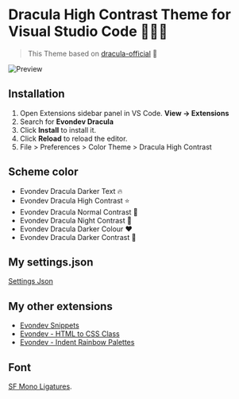 # Dracula High Contrast Theme for Visual Studio Code 🧛🏻‍♂️

> This Theme based on [dracula-official](https://github.com/dracula/dracula-theme) 🙏

![Preview](https://raw.githubusercontent.com/evondev/evondev-dracula/master/preview.png)

## Installation

1. Open Extensions sidebar panel in VS Code. **View → Extensions**
2. Search for **Evondev Dracula**
3. Click **Install** to install it.
4. Click **Reload** to reload the editor.
5. File > Preferences > Color Theme > Dracula High Contrast

## Scheme color

- Evondev Dracula Darker Text 🔥
- Evondev Dracula High Contrast ⭐️
- Evondev Dracula Normal Contrast 🤩
- Evondev Dracula Night Contrast 🦉
- Evondev Dracula Darker Colour ❤️
- Evondev Dracula Darker Contrast 🤯

## My settings.json

[Settings Json](https://github.com/evondev/evondev-dracula/blob/master/evondev-settings.json)

## My other extensions

- [Evondev Snippets](https://marketplace.visualstudio.com/items?itemName=evondev.evondev-snippets)
- [Evondev - HTML to CSS Class](https://marketplace.visualstudio.com/items?itemName=evondev.generate-css-class)
- [Evondev - Indent Rainbow Palettes](https://marketplace.visualstudio.com/items?itemName=evondev.indent-rainbow-palettes)

## Font

[SF Mono Ligatures](https://github.com/kube/sf-mono-ligaturized).
